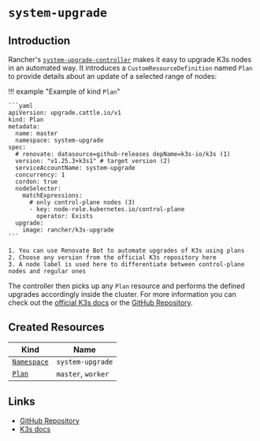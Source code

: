 # `system-upgrade`

## Introduction

Rancher's [`system-upgrade-controller`](https://github.com/rancher/system-upgrade-controller) makes it easy to upgrade K3s nodes in an automated way. It introduces a `CustomResourceDefinition` named `Plan` to provide details about an update of a selected range of nodes:

!!! example "Example of kind `Plan`"

    ```yaml
    apiVersion: upgrade.cattle.io/v1
    kind: Plan
    metadata:
      name: master
      namespace: system-upgrade
    spec:
      # renovate: datasource=github-releases depName=k3s-io/k3s (1)
      version: "v1.25.3+k3s1" # target version (2)
      serviceAccountName: system-upgrade
      concurrency: 1
      cordon: true
      nodeSelector:
        matchExpressions:
          # only control-plane nodes (3)
          - key: node-role.kubernetes.io/control-plane
            operator: Exists
      upgrade:
        image: rancher/k3s-upgrade
    ```

    1. You can use Renovate Bot to automate upgrades of K3s using plans
    2. Choose any version from the official K3s repository here
    3. A node label is used here to differentiate between control-plane nodes and regular ones

The controller then picks up any `Plan` resource and performs the defined upgrades accordingly inside the cluster. For more information you can check out the [official K3s docs](https://docs.k3s.io/upgrades/automated) or the [GitHub Repository](https://github.com/rancher/system-upgrade-controller).

## Created Resources

| Kind                         | Name               |
| ---------------------------- | ------------------ |
| [`Namespace`][ref-namespace] | `system-upgrade`   |
| [`Plan`][ref-plan]           | `master`, `worker` |

[ref-namespace]: https://kubernetes.io/docs/reference/kubernetes-api/cluster-resources/namespace-v1/
[ref-plan]: https://docs.k3s.io/upgrades/automated#configure-plans

## Links

- [GitHub Repository](https://github.com/rancher/system-upgrade-controller)
- [K3s docs](https://docs.k3s.io/upgrades/automated)
